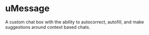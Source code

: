 # uMessage

A custom chat box with the ability to autocorrect, autofill, and make suggestions around context based chats.
